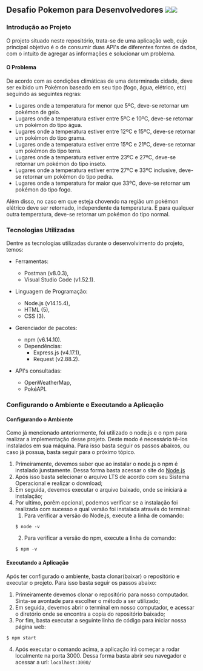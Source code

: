 ## Desafio Pokemon para Desenvolvedores ![](https://icon-icons.com/icons2/896/PNG/32/pokemon_go_play_game_cinema_film_movie_icon-icons.com_69163.png)![](https://icon-icons.com/icons2/850/PNG/48/037_Pikachu_icon-icons.com_67297.png)

### Introdução ao Projeto
O projeto situado neste repositório, trata-se de uma aplicação web, cujo principal objetivo é o de consumir duas API's de diferentes fontes de dados, com o intuito de agregar as informações e solucionar um problema. 

#### O Problema
De acordo com as condições climáticas de uma determinada cidade, deve ser exibido um Pokémon baseado em seu tipo (fogo, água, elétrico, etc) seguindo as seguintes regras:

*  Lugares onde a temperatura for menor que 5ºC, deve-se retornar um pokémon de gelo.
*  Lugares onde a temperatura estiver entre 5ºC e 10ºC, deve-se retornar um pokémon do tipo água.
*  Lugares onde a temperatura estiver entre 12ºC e 15ºC, deve-se retornar um pokémon do tipo grama.
*  Lugares onde a temperatura estiver entre 15ºC e 21ºC, deve-se retornar um pokémon do tipo terra.
*  Lugares onde a temperatura estiver entre 23ºC e 27ºC, deve-se retornar um pokémon do tipo inseto.
*  Lugares onde a temperatura estiver entre 27ºC e 33ºC inclusive, deve-se retornar um pokémon do tipo pedra.
*  Lugares onde a temperatura for maior que 33ºC, deve-se retornar um pokémon do tipo fogo.

Além disso, no caso em que esteja chovendo na região um pokémon elétrico deve ser retornado, independente da temperatura. E para qualquer outra temperatura, deve-se retornar um pokémon do tipo normal.

### Tecnologias Utilizadas
Dentre as tecnologias utilizadas durante o desenvolvimento do projeto, temos:
* Ferramentas:
  * Postman (v8.0.3),
  * Visual Studio Code (v1.52.1).
  
* Linguagem de Programação:
  * Node.js (v14.15.4),
  * HTML (5),
  * CSS (3).
  
* Gerenciador de pacotes:
    * npm (v6.14.10).
    * Dependências:
      * Express.js (v4.17.1),
      * Request (v2.88.2).
  
* API's consultadas:
  * OpenWeatherMap,
  * PokéAPI.
  
### Configurando o Ambiente e Executando a Aplicação
#### Configurando o Ambiente
Como já mencionado anteriormente, foi utilizado o node.js e o npm para realizar a implementação desse projeto. Deste modo é necessário tê-los instalados em sua máquina. Para isso basta seguir os passos abaixos, ou caso já possua, basta seguir para o próximo tópico.
  1. Primeiramente, devemos saber que ao instalar o node.js o npm é instalado junstamente. Dessa forma basta acessar o site do [Node.js](https://nodejs.org/en/download/)
  2. Após isso basta selecionar o arquivo LTS de acordo com seu Sistema Operacional e realizar o download;
  3. Em seguida, devemos executar o arquivo baixado, onde se iniciará a instalação;
  4. Por ultimo, porêm opcional, podemos verificar se a instalação foi realizada com sucesso e qual versão foi instalada através do terminal:
     1. Para verificar a versão do Node.js, execute a linha de comando:
     ```
     $ node -v
     ```
     2. Para verificar a versão do npm, execute a linha de comando:
     ```
     $ npm -v
     ```

#### Executando a Aplicação
Após ter configurado o ambiente, basta clonar(baixar) o repositório e executar o projeto. Para isso basta seguir os passos abaixo:
  1. Primeiramente devemos clonar o repositório para nosso computador. Sinta-se avontade para escolher o método a ser utilizado;
  2. Em seguida, devemos abrir o terminal em nosso computador, e acessar o diretório onde se encontra a copia do repositório baixado;
  3. Por fim, basta executar a seguinte linha de código para iniciar nossa página web: 
  ```
  $ npm start
  ```
  4. Após executar o comando acima, a aplicação irá começar a rodar localmente na porta 3000. Dessa forma basta abrir seu navegador e acessar a url: `localhost:3000/`
 
  


